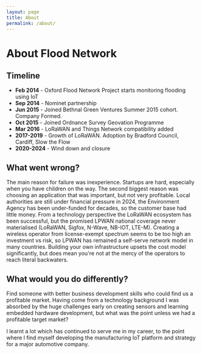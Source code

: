 ```yaml
---
layout: page
title: About
permalink: /about/
---
```


# About Flood Network 

## Timeline

- **Feb 2014**​­ - Oxford Flood Network Project starts ­monitoring flooding using IoT 
- **Sep 2014​­** - Nominet partnership 
- **Jun 2015**​­ - Joined Bethnal Green Ventures Summer 2015 cohort. Company Formed.
- **Oct 2015​­** - Joined Ordnance Survey Geovation Programme 
- **Mar 2016**​­ - LoRaWAN and Things Network compatibility added 
- **2017-2019** - Growth of LoRaWAN. Adoption by Bradford Council, Cardiff, Slow the Flow
- **2020-2024** - Wind down and closure

## What went wrong?

The main reason for failure was inexperience. Startups are hard, especially when you have children on the way.
The second biggest reason was choosing an application that was important, but not very profitable. Local authorities are still under financial pressure in 2024, the Environment Agency has been under-funded for decades, so the customer base had little money. 
From a technology perspective the LoRaWAN ecosystem has been successful, but the promised LPWAN national coverage never materialised (LoRaWAN, Sigfox, N-Wave, NB-IOT, LTE-M). Creating a wireless operator from license-exempt spectrum seems to be too high an investment vs risk, so LPWAN has remained a self-serve network model in many countries. Building your own infrastructure upsets the cost model significantly, but does mean you're not at the mercy of the operators to reach literal backwaters.

## What would you do differently?

Find someone with better business development skills who could find us a profitable market. Having come from a technology background I was absorbed by the huge challenges early on creating sensors and learning embedded hardware development, but what was the point unless we had a profitable target market?

I learnt a lot which has continued to serve me in my career, to the point where I find myself developing the manufacturing IoT platform and strategy for a major automotive company.

